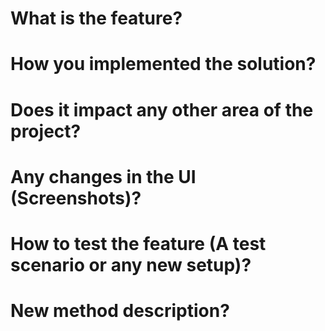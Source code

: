 # What is the feature?
# How you implemented the solution?
# Does it impact any other area of the project?
# Any changes in the UI (Screenshots)?
# How to test the feature (A test scenario or any new setup)?
# New method description?

